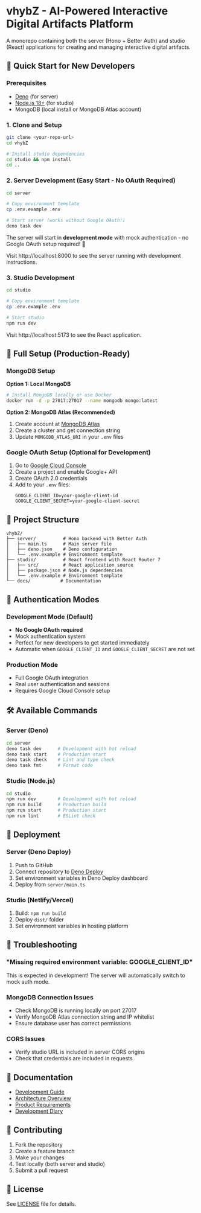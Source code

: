 # vhybZ - AI-Powered Interactive Digital Artifacts Platform

A monorepo containing both the server (Hono + Better Auth) and studio (React) applications for creating and managing interactive digital artifacts.

## 🚀 Quick Start for New Developers

### Prerequisites
- [Deno](https://deno.land/) (for server)
- [Node.js 18+](https://nodejs.org/) (for studio)
- MongoDB (local install or MongoDB Atlas account)

### 1. Clone and Setup
```bash
git clone <your-repo-url>
cd vhybZ

# Install studio dependencies
cd studio && npm install
cd ..
```

### 2. Server Development (Easy Start - No OAuth Required)
```bash
cd server

# Copy environment template
cp .env.example .env

# Start server (works without Google OAuth!)
deno task dev
```

The server will start in **development mode** with mock authentication - no Google OAuth setup required! 🎉

Visit http://localhost:8000 to see the server running with development instructions.

### 3. Studio Development
```bash
cd studio

# Copy environment template  
cp .env.example .env

# Start studio
npm run dev
```

Visit http://localhost:5173 to see the React application.

## 🔧 Full Setup (Production-Ready)

### MongoDB Setup
**Option 1: Local MongoDB**
```bash
# Install MongoDB locally or use Docker
docker run -d -p 27017:27017 --name mongodb mongo:latest
```

**Option 2: MongoDB Atlas (Recommended)**
1. Create account at [MongoDB Atlas](https://cloud.mongodb.com/)
2. Create a cluster and get connection string
3. Update `MONGODB_ATLAS_URI` in your `.env` files

### Google OAuth Setup (Optional for Development)
1. Go to [Google Cloud Console](https://console.cloud.google.com/)
2. Create a project and enable Google+ API
3. Create OAuth 2.0 credentials
4. Add to your `.env` files:
   ```
   GOOGLE_CLIENT_ID=your-google-client-id
   GOOGLE_CLIENT_SECRET=your-google-client-secret
   ```

## 📁 Project Structure

```
vhybZ/
├── server/          # Hono backend with Better Auth
│   ├── main.ts      # Main server file
│   ├── deno.json    # Deno configuration
│   └── .env.example # Environment template
├── studio/          # React frontend with React Router 7
│   ├── src/         # React application source
│   ├── package.json # Node.js dependencies
│   └── .env.example # Environment template
└── docs/           # Documentation
```

## 🔐 Authentication Modes

### Development Mode (Default)
- **No Google OAuth required**
- Mock authentication system
- Perfect for new developers to get started immediately
- Automatic when `GOOGLE_CLIENT_ID` and `GOOGLE_CLIENT_SECRET` are not set

### Production Mode
- Full Google OAuth integration
- Real user authentication and sessions
- Requires Google Cloud Console setup

## 🛠️ Available Commands

### Server (Deno)
```bash
cd server
deno task dev      # Development with hot reload
deno task start    # Production start
deno task check    # Lint and type check
deno task fmt      # Format code
```

### Studio (Node.js)
```bash
cd studio  
npm run dev        # Development with hot reload
npm run build      # Production build
npm run start      # Production start
npm run lint       # ESLint check
```

## 🚀 Deployment

### Server (Deno Deploy)
1. Push to GitHub
2. Connect repository to [Deno Deploy](https://deno.com/deploy)
3. Set environment variables in Deno Deploy dashboard
4. Deploy from `server/main.ts`

### Studio (Netlify/Vercel)
1. Build: `npm run build`
2. Deploy `dist/` folder
3. Set environment variables in hosting platform

## 🐛 Troubleshooting

### "Missing required environment variable: GOOGLE_CLIENT_ID"
This is expected in development! The server will automatically switch to mock auth mode.

### MongoDB Connection Issues
- Check MongoDB is running locally on port 27017
- Verify MongoDB Atlas connection string and IP whitelist
- Ensure database user has correct permissions

### CORS Issues
- Verify studio URL is included in server CORS origins
- Check that credentials are included in requests

## 📖 Documentation

- [Development Guide](./CLAUDE.md)
- [Architecture Overview](./AGENTS.md) 
- [Product Requirements](./PRD.md)
- [Development Diary](./DIARY.md)

## 🤝 Contributing

1. Fork the repository
2. Create a feature branch
3. Make your changes
4. Test locally (both server and studio)
5. Submit a pull request

## 📄 License

See [LICENSE](./LICENSE) file for details.